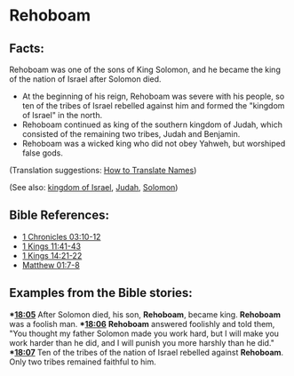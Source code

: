 # Rehoboam #

## Facts: ##

Rehoboam was one of the sons of King Solomon, and he became the king of the nation of Israel after Solomon died.

* At the beginning of his reign, Rehoboam was severe with his people, so ten of the tribes of Israel rebelled against him and formed the "kingdom of Israel" in the north.
* Rehoboam continued as king of the southern kingdom of Judah, which consisted of the remaining two tribes, Judah and Benjamin.
* Rehoboam was a wicked king who did not obey Yahweh, but worshiped false gods.

(Translation suggestions: [How to Translate Names](en/ta-vol1/translate/man/translate-names))

(See also: [kingdom of Israel](../other/kingdomofisrael.md), [Judah](../other/kingdomofjudah.md), [Solomon](../other/solomon.md))

## Bible References: ##

* [1 Chronicles 03:10-12](en/tn/1ch/help/03/10)
* [1 Kings 11:41-43](en/tn/1ki/help/11/41)
* [1 Kings 14:21-22](en/tn/1ki/help/14/21)
* [Matthew 01:7-8](en/tn/mat/help/01/07)

## Examples from the Bible stories: ##

  __*[18:05](en/tn/obs/help/18/05)__ After Solomon died, his son, __Rehoboam__, became king. __Rehoboam__ was a foolish man.
  __*[18:06](en/tn/obs/help/18/06)__ __Rehoboam__ answered foolishly and told them, "You thought my father Solomon made you work hard, but I will make you work harder than he did, and I will punish you more harshly than he did."
  __*[18:07](en/tn/obs/help/18/07)__ Ten of the tribes of the nation of Israel rebelled against __Rehoboam__. Only two tribes remained faithful to him.
